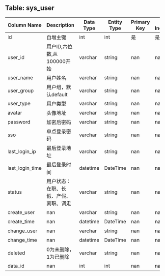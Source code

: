 ## Table: sys_user

| Column Name | Description | Data Type | Entity Type | Primary Key | Auto Increment | Nullable | Length | Precision | Default Value |
|-------------|-------------|-----------|-------------|-------------|----------------|----------|--------|-----------|---------------|
| id | 自增主键 | int | int | 是 | 是 | nan | nan | nan | nan |
| user_id | 用户ID,六位数,从100000开始 | varchar | string | nan | nan | 是 | 10.0 | nan | nan |
| user_name | 用户姓名 | varchar | string | nan | nan | 是 | 10.0 | nan | nan |
| user_group | 用户组，默认default | varchar | string | nan | nan | 是 | 10.0 | nan | nan |
| user_type | 用户类型 | varchar | string | nan | nan | 是 | 10.0 | nan | nan |
| avatar | 头像地址 | varchar | string | nan | nan | 是 | 200.0 | nan | nan |
| password | 加密后密码 | varchar | string | nan | nan | 是 | 200.0 | nan | nan |
| sso | 单点登录密码 | varchar | string | nan | nan | 是 | 200.0 | nan | nan |
| last_login_ip | 最后登录地址 | varchar | string | nan | nan | 是 | 10.0 | nan | nan |
| last_login_time | 最后登录时间 | datetime | DateTime | nan | nan | 是 | nan | nan | nan |
| status | 用户状态：在职、长假、产假、离职、调走 | varchar | string | nan | nan | 是 | 10.0 | nan | nan |
| create_user | nan | varchar | string | nan | nan | 是 | 200.0 | nan | nan |
| create_time | nan | datetime | DateTime | nan | nan | 是 | nan | nan | nan |
| change_user | nan | varchar | string | nan | nan | 是 | 200.0 | nan | nan |
| change_time | nan | datetime | DateTime | nan | nan | 是 | nan | nan | nan |
| deleted | 0为未删除，1为已删除 | varchar | string | nan | nan | 是 | 10.0 | nan | nan |
| data_id | nan | int | int | nan | nan | 是 | nan | nan | nan |
